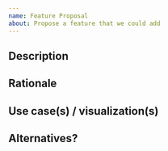 ```yaml
---
name: Feature Proposal
about: Propose a feature that we could add
---
```


## Description

[//]: # (Describe what you are implementing and how, if possible)


## Rationale

[//]: # (Why should this feature be implemented?)
[//]: # (Does it improve upon the software?)


## Use case(s) / visualization(s)

[//]: # (Who would use this? What kind of audience?)


## Alternatives?

[//]: # (With every design comes another better or worse one)
[//]: # (We need to know all possible alternatives)
